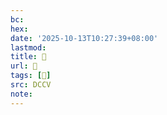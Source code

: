 ```yaml
---
bc:
hex:
date: '2025-10-13T10:27:39+08:00'
lastmod:
title: 􅈸
url: 􅈸
tags: [𩋿]
src: DCCV
note:
---
```

